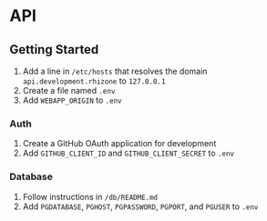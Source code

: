 # API

## Getting Started

1. Add a line in `/etc/hosts` that resolves the domain `api.development.rhizone`
    to `127.0.0.1`
2. Create a file named `.env`
3. Add `WEBAPP_ORIGIN` to `.env`

### Auth

1. Create a GitHub OAuth application for development
2. Add `GITHUB_CLIENT_ID` and `GITHUB_CLIENT_SECRET` to `.env`

### Database

1. Follow instructions in `/db/README.md`
2. Add `PGDATABASE`, `PGHOST`, `PGPASSWORD`, `PGPORT`, and `PGUSER` to `.env`
